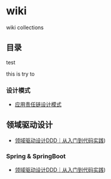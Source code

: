 # wiki
wiki collections 

## 目录

test


this is try to 

### 设计模式

- [应用责任链设计模式](微信公众号文章/设计模式实战/代码多版改造，应用责任链设计模式.pdf)

## 领域驱动设计

- [领域驱动设计DDD｜从入门到代码实践](微信公众号文章/领域驱动设计/领域驱动设计DDD｜从入门到代码实践.pdf))

### Spring & SpringBoot 
- [领域驱动设计DDD｜从入门到代码实践](微信公众号文章/spring技巧/如何让你的bean在其他bean之前完成加载.pdf))






